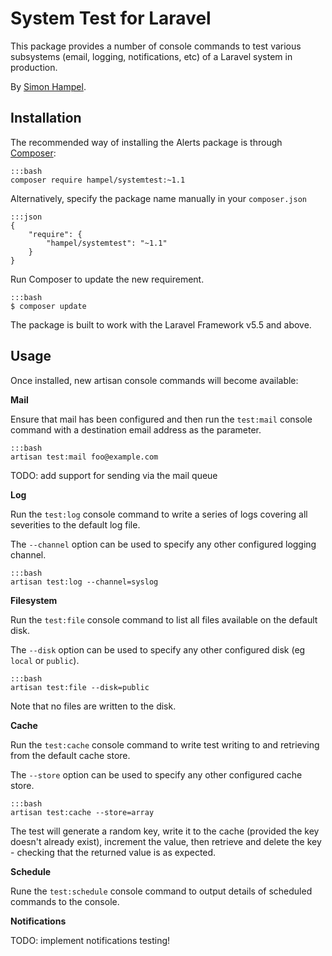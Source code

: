 System Test for Laravel
=======================

This package provides a number of console commands to test various subsystems (email, logging, notifications, etc) of a 
Laravel system in production.

By [Simon Hampel](mailto:simon@hampelgroup.com).

Installation
------------

The recommended way of installing the Alerts package is through [Composer](http://getcomposer.org):

	:::bash
	composer require hampel/systemtest:~1.1

Alternatively, specify the package name manually in your `composer.json`

    :::json
    {
        "require": {
            "hampel/systemtest": "~1.1"
        }
    }

Run Composer to update the new requirement.

    :::bash
    $ composer update

The package is built to work with the Laravel Framework v5.5 and above.

Usage
-----

Once installed, new artisan console commands will become available:

**Mail**

Ensure that mail has been configured and then run the `test:mail` console command with a destination email address as 
the parameter.

	:::bash
	artisan test:mail foo@example.com
	
TODO: add support for sending via the mail queue

**Log**

Run the `test:log` console command to write a series of logs covering all severities to the default log file.

The `--channel` option can be used to specify any other configured logging channel.

	:::bash
	artisan test:log --channel=syslog
	
**Filesystem**

Run the `test:file` console command to list all files available on the default disk.

The `--disk` option can be used to specify any other configured disk (eg `local` or `public`).

	:::bash
	artisan test:file --disk=public
	
Note that no files are written to the disk.

**Cache**

Run the `test:cache` console command to write test writing to and retrieving from the default cache store.

The `--store` option can be used to specify any other configured cache store.

	:::bash
	artisan test:cache --store=array
	
The test will generate a random key, write it to the cache (provided the key doesn't already exist), increment the 
value, then retrieve and delete the key - checking that the returned value is as expected.

**Schedule**

Rune the `test:schedule` console command to output details of scheduled commands to the console.

**Notifications**

TODO: implement notifications testing!
